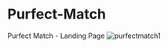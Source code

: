 # Purfect-Match
Purfect Match - Landing Page
![purfectmatch1](https://user-images.githubusercontent.com/27201449/38652623-a3e27f6c-3dbb-11e8-8980-2dfb7394bd22.PNG)
